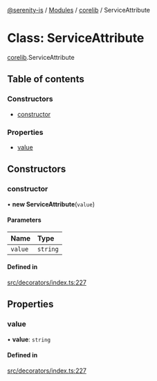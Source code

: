 [@serenity-is](../README.md) / [Modules](../modules.md) / [corelib](../modules/corelib.md) / ServiceAttribute

# Class: ServiceAttribute

[corelib](../modules/corelib.md).ServiceAttribute

## Table of contents

### Constructors

- [constructor](corelib.ServiceAttribute.md#constructor)

### Properties

- [value](corelib.ServiceAttribute.md#value)

## Constructors

### constructor

• **new ServiceAttribute**(`value`)

#### Parameters

| Name | Type |
| :------ | :------ |
| `value` | `string` |

#### Defined in

[src/decorators/index.ts:227](https://github.com/serenity-is/serenity/blob/master/packages/corelib/src/decorators/index.ts#line&#x3D;227)

## Properties

### value

• **value**: `string`

#### Defined in

[src/decorators/index.ts:227](https://github.com/serenity-is/serenity/blob/master/packages/corelib/src/decorators/index.ts#line&#x3D;227)
